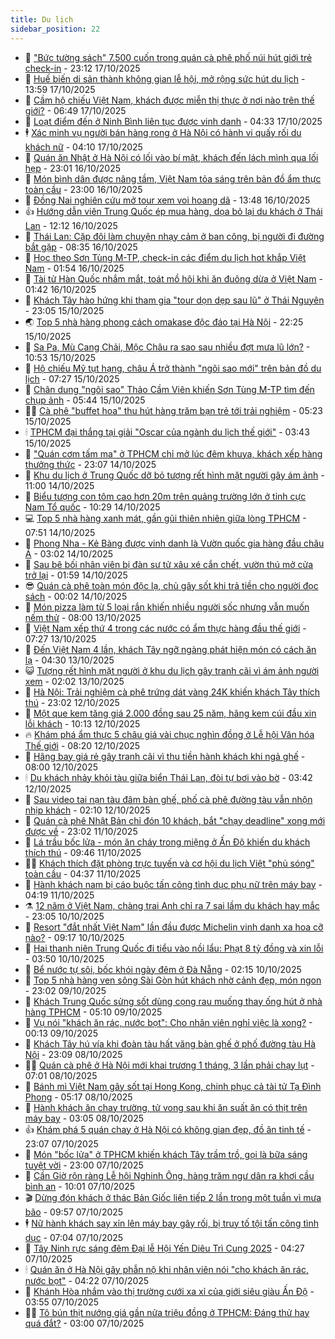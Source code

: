 ```yaml
---
title: Du lịch
sidebar_position: 22
---
```


<!-- dantri-du-lich:START -->
- 🥰 [&quot;Bức tường sách&quot; 7.500 cuốn trong quán cà phê phố núi hút giới trẻ check-in](https://dantri.com.vn/du-lich/buc-tuong-sach-7500-cuon-trong-quan-ca-phe-pho-nui-hut-gioi-tre-check-in-20251016201835791.htm) - 23:12 17/10/2025
- 🥰 [Huế biến di sản thành không gian lễ hội, mở rộng sức hút du lịch](https://dantri.com.vn/du-lich/hue-bien-di-san-thanh-khong-gian-le-hoi-mo-rong-suc-hut-du-lich-20251017175508842.htm) - 13:59 17/10/2025
- 🐻 [Cầm hộ chiếu Việt Nam, khách được miễn thị thực ở nơi nào trên thế giới?](https://dantri.com.vn/du-lich/cam-ho-chieu-viet-nam-khach-duoc-mien-thi-thuc-o-noi-nao-tren-the-gioi-20251016234829139.htm) - 06:49 17/10/2025
- 🤩 [Loạt điểm đến ở Ninh Bình liên tục được vinh danh](https://dantri.com.vn/du-lich/loat-diem-den-o-ninh-binh-lien-tuc-duoc-vinh-danh-20251016154842050.htm) - 04:33 17/10/2025
- 🕴 [Xác minh vụ người bán hàng rong ở Hà Nội có hành vi quấy rối du khách nữ](https://dantri.com.vn/du-lich/xac-minh-vu-nguoi-ban-hang-rong-o-ha-noi-co-hanh-vi-quay-roi-du-khach-nu-20251017104556123.htm) - 04:10 17/10/2025
- 🤩 [Quán ăn Nhật ở Hà Nội có lối vào bí mật, khách đến lách mình qua lối hẹp](https://dantri.com.vn/du-lich/quan-an-nhat-o-ha-noi-co-loi-vao-bi-mat-khach-den-lach-minh-qua-loi-hep-20251014102751694.htm) - 23:01 16/10/2025
- 🤠 [Món bình dân được nâng tầm, Việt Nam tỏa sáng trên bản đồ ẩm thực toàn cầu](https://dantri.com.vn/du-lich/mon-binh-dan-duoc-nang-tam-viet-nam-toa-sang-tren-ban-do-am-thuc-toan-cau-20251015163234296.htm) - 23:00 16/10/2025
- 💪 [Đồng Nai nghiên cứu mở tour xem voi hoang dã](https://dantri.com.vn/du-lich/dong-nai-nghien-cuu-mo-tour-xem-voi-hoang-da-20251016195514196.htm) - 13:48 16/10/2025
- 👍 [Hướng dẫn viên Trung Quốc ép mua hàng, dọa bỏ lại du khách ở Thái Lan](https://dantri.com.vn/du-lich/huong-dan-vien-trung-quoc-ep-mua-hang-doa-bo-lai-du-khach-o-thai-lan-20251016114830219.htm) - 12:12 16/10/2025
- 🚦 [Thái Lan: Cặp đôi làm chuyện nhạy cảm ở ban công, bị người đi đường bắt gặp](https://dantri.com.vn/du-lich/thai-lan-cap-doi-lam-chuyen-nhay-cam-o-ban-cong-bi-nguoi-di-duong-bat-gap-20251016152404924.htm) - 08:35 16/10/2025
- 💪 [Học theo Sơn Tùng M-TP, check-in các điểm du lịch hot khắp Việt Nam](https://dantri.com.vn/du-lich/hoc-theo-son-tung-m-tp-check-in-cac-diem-du-lich-hot-khap-viet-nam-20251016025143202.htm) - 01:54 16/10/2025
- 💃 [Tài tử Hàn Quốc nhắm mắt, toát mồ hôi khi ăn đuông dừa ở Việt Nam](https://dantri.com.vn/du-lich/tai-tu-han-quoc-nham-mat-toat-mo-hoi-khi-an-duong-dua-o-viet-nam-20251015104800332.htm) - 01:42 16/10/2025
- 👺 [Khách Tây hào hứng khi tham gia &quot;tour dọn dẹp sau lũ&quot; ở Thái Nguyên](https://dantri.com.vn/du-lich/khach-tay-hao-hung-khi-tham-gia-tour-don-dep-sau-lu-o-thai-nguyen-20251015114331715.htm) - 23:05 15/10/2025
- 🌏 [Top 5 nhà hàng phong cách omakase độc đáo tại Hà Nội](https://dantri.com.vn/du-lich/top-5-nha-hang-phong-cach-omakase-doc-dao-tai-ha-noi-20251013173259192.htm) - 22:25 15/10/2025
- 🎡 [Sa Pa, Mù Cang Chải, Mộc Châu ra sao sau nhiều đợt mưa lũ lớn?](https://dantri.com.vn/du-lich/sa-pa-mu-cang-chai-moc-chau-ra-sao-sau-nhieu-dot-mua-lu-lon-20251015162145924.htm) - 10:53 15/10/2025
- 🧰 [Hộ chiếu Mỹ tụt hạng, châu Á trở thành &quot;ngôi sao mới&quot; trên bản đồ du lịch](https://dantri.com.vn/du-lich/ho-chieu-my-tut-hang-chau-a-tro-thanh-ngoi-sao-moi-tren-ban-do-du-lich-20251015122621988.htm) - 07:27 15/10/2025
- 💂 [Chân dung &quot;ngôi sao&quot; Thảo Cầm Viên khiến Sơn Tùng M-TP tìm đến chụp ảnh](https://dantri.com.vn/du-lich/chan-dung-ngoi-sao-thao-cam-vien-khien-son-tung-m-tp-tim-den-chup-anh-20251015112629156.htm) - 05:44 15/10/2025
- 🧑‍🏫 [Cà phê &quot;buffet hoa&quot; thu hút hàng trăm bạn trẻ tới trải nghiệm](https://dantri.com.vn/du-lich/ca-phe-buffet-hoa-thu-hut-hang-tram-ban-tre-toi-trai-nghiem-20251015121803606.htm) - 05:23 15/10/2025
- 🕯 [TPHCM đại thắng tại giải &quot;Oscar của ngành du lịch thế giới&quot;](https://dantri.com.vn/du-lich/tphcm-dai-thang-tai-giai-oscar-cua-nganh-du-lich-the-gioi-20251015102025820.htm) - 03:43 15/10/2025
- 👀 [&quot;Quán cơm tấm ma&quot; ở TPHCM chỉ mở lúc đêm khuya, khách xếp hàng thưởng thức](https://dantri.com.vn/du-lich/quan-com-tam-ma-o-tphcm-chi-mo-luc-dem-khuya-khach-xep-hang-thuong-thuc-20251013102957668.htm) - 23:07 14/10/2025
- 🎉 [Khu du lịch ở Trung Quốc dỡ bỏ tượng rết hình mặt người gây ám ảnh](https://dantri.com.vn/du-lich/khu-du-lich-o-trung-quoc-do-bo-tuong-ret-hinh-mat-nguoi-gay-am-anh-20251014150430568.htm) - 11:00 14/10/2025
- 🌊 [Biểu tượng con tôm cao hơn 20m trên quảng trường lớn ở tỉnh cực Nam Tổ quốc](https://dantri.com.vn/du-lich/bieu-tuong-con-tom-cao-hon-20m-tren-quang-truong-lon-o-tinh-cuc-nam-to-quoc-20251014145544010.htm) - 10:29 14/10/2025
- 💻 [Top 5 nhà hàng xanh mát, gần gũi thiên nhiên giữa lòng TPHCM](https://dantri.com.vn/du-lich/top-5-nha-hang-xanh-mat-gan-gui-thien-nhien-giua-long-tphcm-20251013202303756.htm) - 07:51 14/10/2025
- 💪 [Phong Nha - Kẻ Bàng được vinh danh là Vườn quốc gia hàng đầu châu Á](https://dantri.com.vn/du-lich/phong-nha-ke-bang-duoc-vinh-danh-la-vuon-quoc-gia-hang-dau-chau-a-20251014084438380.htm) - 03:02 14/10/2025
- 👺 [Sau bê bối nhân viên bị đàn sư tử xâu xé cắn chết, vườn thú mở cửa trở lại](https://dantri.com.vn/du-lich/sau-be-boi-nhan-vien-bi-dan-su-tu-xau-xe-can-chet-vuon-thu-mo-cua-tro-lai-20251013231309726.htm) - 01:59 14/10/2025
- 😎 [Quán cà phê toàn món độc lạ, chủ gây sốt khi trả tiền cho người đọc sách](https://dantri.com.vn/du-lich/quan-ca-phe-toan-mon-doc-la-chu-gay-sot-khi-tra-tien-cho-nguoi-doc-sach-20251011233008688.htm) - 00:02 14/10/2025
- 🌋 [Món pizza làm từ 5 loại rắn khiến nhiều người sốc nhưng vẫn muốn nếm thử](https://dantri.com.vn/du-lich/mon-pizza-lam-tu-5-loai-ran-khien-nhieu-nguoi-soc-nhung-van-muon-nem-thu-20251012122050565.htm) - 08:00 13/10/2025
- 🌝 [Việt Nam xếp thứ 4 trong các nước có ẩm thực hàng đầu thế giới](https://dantri.com.vn/du-lich/viet-nam-xep-thu-4-trong-cac-nuoc-co-am-thuc-hang-dau-the-gioi-20251013111459780.htm) - 07:27 13/10/2025
- 🧠 [Đến Việt Nam 4 lần, khách Tây ngỡ ngàng phát hiện món có cách ăn lạ](https://dantri.com.vn/du-lich/den-viet-nam-4-lan-khach-tay-ngo-ngang-phat-hien-mon-co-cach-an-la-20251011154209352.htm) - 04:30 13/10/2025
- 😺 [Tượng rết hình mặt người ở khu du lịch gây tranh cãi vì ám ảnh người xem](https://dantri.com.vn/du-lich/tuong-ret-hinh-mat-nguoi-o-khu-du-lich-gay-tranh-cai-vi-am-anh-nguoi-xem-20251012225931064.htm) - 02:02 13/10/2025
- 💂 [Hà Nội: Trải nghiệm cà phê trứng dát vàng 24K khiến khách Tây thích thú](https://dantri.com.vn/du-lich/ha-noi-trai-nghiem-ca-phe-trung-dat-vang-24k-khien-khach-tay-thich-thu-20251006220948245.htm) - 23:02 12/10/2025
- 🌮 [Một que kem tăng giá 2.000 đồng sau 25 năm, hãng kem cúi đầu xin lỗi khách](https://dantri.com.vn/du-lich/mot-que-kem-tang-gia-2000-dong-sau-25-nam-hang-kem-cui-dau-xin-loi-khach-20251012112140734.htm) - 10:13 12/10/2025
- 🔥 [Khám phá ẩm thực 5 châu giá vài chục nghìn đồng ở Lễ hội Văn hóa Thế giới](https://dantri.com.vn/du-lich/kham-pha-am-thuc-5-chau-gia-vai-chuc-nghin-dong-o-le-hoi-van-hoa-the-gioi-20251012145604081.htm) - 08:20 12/10/2025
- 🦏 [Hãng bay giá rẻ gây tranh cãi vì thu tiền hành khách khi ngả ghế](https://dantri.com.vn/du-lich/hang-bay-gia-re-gay-tranh-cai-vi-thu-tien-hanh-khach-khi-nga-ghe-20251012113744568.htm) - 08:00 12/10/2025
- 🕯 [Du khách nhảy khỏi tàu giữa biển Thái Lan, đòi tự bơi vào bờ](https://dantri.com.vn/du-lich/du-khach-nhay-khoi-tau-giua-bien-thai-lan-doi-tu-boi-vao-bo-20251012103201390.htm) - 03:42 12/10/2025
- 🐻 [Sau video tai nạn tàu đâm bàn ghế, phố cà phê đường tàu vẫn nhộn nhịp khách](https://dantri.com.vn/du-lich/sau-video-tai-nan-tau-dam-ban-ghe-pho-ca-phe-duong-tau-van-nhon-nhip-khach-20251012090914423.htm) - 02:10 12/10/2025
- 🥸 [Quán cà phê Nhật Bản chỉ đón 10 khách, bắt &quot;chạy deadline&quot; xong mới được về](https://dantri.com.vn/du-lich/quan-ca-phe-nhat-ban-chi-don-10-khach-bat-chay-deadline-xong-moi-duoc-ve-20251011201133703.htm) - 23:02 11/10/2025
- 💂 [Lá trầu bốc lửa - món ăn cháy trong miệng ở Ấn Độ khiến du khách thích thú](https://dantri.com.vn/du-lich/la-trau-boc-lua-mon-an-chay-trong-mieng-o-an-do-khien-du-khach-thich-thu-20251011150059847.htm) - 09:46 11/10/2025
- 🧑‍💻 [Khách thích đặt phòng trực tuyến và cơ hội du lịch Việt &quot;phủ sóng&quot; toàn cầu](https://dantri.com.vn/du-lich/khach-thich-dat-phong-truc-tuyen-va-co-hoi-du-lich-viet-phu-song-toan-cau-20251010185113811.htm) - 04:37 11/10/2025
- 💪 [Hành khách nam bị cáo buộc tấn công tình dục phụ nữ trên máy bay](https://dantri.com.vn/du-lich/hanh-khach-nam-bi-cao-buoc-tan-cong-tinh-duc-phu-nu-tren-may-bay-20251010231820694.htm) - 04:19 11/10/2025
- ⚗️ [12 năm ở Việt Nam, chàng trai Anh chỉ ra 7 sai lầm du khách hay mắc](https://dantri.com.vn/du-lich/12-nam-o-viet-nam-chang-trai-anh-chi-ra-7-sai-lam-du-khach-hay-mac-20251006110406340.htm) - 23:05 10/10/2025
- 🌁 [Resort &quot;đắt nhất Việt Nam&quot; lần đầu được Michelin vinh danh xa hoa cỡ nào?](https://dantri.com.vn/du-lich/resort-dat-nhat-viet-nam-lan-dau-duoc-michelin-vinh-danh-xa-hoa-co-nao-20251010123745768.htm) - 09:17 10/10/2025
- 🧰 [Hai thanh niên Trung Quốc đi tiểu vào nồi lẩu: Phạt 8 tỷ đồng và xin lỗi](https://dantri.com.vn/du-lich/hai-thanh-nien-trung-quoc-di-tieu-vao-noi-lau-phat-8-ty-dong-va-xin-loi-20251010104044246.htm) - 03:50 10/10/2025
- 🧰 [Bể nước tự sôi, bốc khói ngày đêm ở Đà Nẵng](https://dantri.com.vn/du-lich/be-nuoc-tu-soi-boc-khoi-ngay-dem-o-da-nang-20251006162311446.htm) - 02:15 10/10/2025
- 🎉 [Top 5 nhà hàng ven sông Sài Gòn hút khách nhờ cảnh đẹp, món ngon](https://dantri.com.vn/du-lich/top-5-nha-hang-ven-song-sai-gon-hut-khach-nho-canh-dep-mon-ngon-20251009200059254.htm) - 23:02 09/10/2025
- 🤩 [Khách Trung Quốc sửng sốt dùng cọng rau muống thay ống hút ở nhà hàng TPHCM](https://dantri.com.vn/du-lich/khach-trung-quoc-sung-sot-dung-cong-rau-muong-thay-ong-hut-o-nha-hang-tphcm-20251008230705850.htm) - 05:10 09/10/2025
- 👺 [Vụ nói &quot;khách ăn rác, nước bọt&quot;: Cho nhân viên nghỉ việc là xong?](https://dantri.com.vn/du-lich/vu-noi-khach-an-rac-nuoc-bot-cho-nhan-vien-nghi-viec-la-xong-20251008165217652.htm) - 00:13 09/10/2025
- 🧠 [Khách Tây hú vía khi đoàn tàu hất văng bàn ghế ở phố đường tàu Hà Nội](https://dantri.com.vn/du-lich/khach-tay-hu-via-khi-doan-tau-hat-vang-ban-ghe-o-pho-duong-tau-ha-noi-20251008204703716.htm) - 23:09 08/10/2025
- 👨‍🏫 [Quán cà phê ở Hà Nội mới khai trương 1 tháng, 3 lần phải chạy lụt](https://dantri.com.vn/du-lich/quan-ca-phe-o-ha-noi-moi-khai-truong-1-thang-3-lan-phai-chay-lut-20251008133725976.htm) - 07:01 08/10/2025
- 🦅 [Bánh mì Việt Nam gây sốt tại Hong Kong, chinh phục cả tài tử Tạ Đình Phong](https://dantri.com.vn/du-lich/banh-mi-viet-nam-gay-sot-tai-hong-kong-chinh-phuc-ca-tai-tu-ta-dinh-phong-20251008101042503.htm) - 05:17 08/10/2025
- 🌊 [Hành khách ăn chay trường, tử vong sau khi ăn suất ăn có thịt trên máy bay](https://dantri.com.vn/du-lich/hanh-khach-an-chay-truong-tu-vong-sau-khi-an-suat-an-co-thit-tren-may-bay-20251008094039301.htm) - 03:05 08/10/2025
- 👍 [Khám phá 5 quán chay ở Hà Nội có không gian đẹp, đồ ăn tinh tế](https://dantri.com.vn/du-lich/kham-pha-5-quan-chay-o-ha-noi-co-khong-gian-dep-do-an-tinh-te-20251007141635115.htm) - 23:07 07/10/2025
- 🫶 [Món &quot;bốc lửa&quot; ở TPHCM khiến khách Tây trầm trồ, gọi là bữa sáng tuyệt vời](https://dantri.com.vn/du-lich/mon-boc-lua-o-tphcm-khien-khach-tay-tram-tro-goi-la-bua-sang-tuyet-voi-20251007181441457.htm) - 23:00 07/10/2025
- 💯 [Cần Giờ rộn ràng Lễ hội Nghinh Ông, hàng trăm ngư dân ra khơi cầu bình an](https://dantri.com.vn/du-lich/can-gio-ron-rang-le-hoi-nghinh-ong-hang-tram-ngu-dan-ra-khoi-cau-binh-an-20251007155618573.htm) - 10:01 07/10/2025
- 🎬 [Dừng đón khách ở thác Bản Giốc liên tiếp 2 lần trong một tuần vì mưa bão](https://dantri.com.vn/du-lich/dung-don-khach-o-thac-ban-gioc-lien-tiep-2-lan-trong-mot-tuan-vi-mua-bao-20251007164635162.htm) - 09:57 07/10/2025
- 🕴 [Nữ hành khách say xỉn lên máy bay gây rối, bị truy tố tội tấn công tình dục](https://dantri.com.vn/du-lich/nu-hanh-khach-say-xin-len-may-bay-gay-roi-bi-truy-to-toi-tan-cong-tinh-duc-20251006223430474.htm) - 07:04 07/10/2025
- 🦅 [Tây Ninh rực sáng đêm Đại lễ Hội Yến Diêu Trì Cung 2025](https://dantri.com.vn/du-lich/tay-ninh-ruc-sang-dem-dai-le-hoi-yen-dieu-tri-cung-2025-20251007090042043.htm) - 04:27 07/10/2025
- 🕯 [Quán ăn ở Hà Nội gây phẫn nộ khi nhân viên nói &quot;cho khách ăn rác, nước bọt&quot;](https://dantri.com.vn/du-lich/quan-an-o-ha-noi-gay-phan-no-khi-nhan-vien-noi-cho-khach-an-rac-nuoc-bot-20251007105552802.htm) - 04:22 07/10/2025
- 🥸 [Khánh Hòa nhắm vào thị trường cưới xa xỉ của giới siêu giàu Ấn Độ](https://dantri.com.vn/du-lich/khanh-hoa-nham-vao-thi-truong-cuoi-xa-xi-cua-gioi-sieu-giau-an-do-20251006185322518.htm) - 03:55 07/10/2025
- 👨‍🏫 [Tô bún thịt nướng giá gần nửa triệu đồng ở TPHCM: Đáng thử hay quá đắt?](https://dantri.com.vn/du-lich/to-bun-thit-nuong-gia-gan-nua-trieu-dong-o-tphcm-dang-thu-hay-qua-dat-20251001181306539.htm) - 03:00 07/10/2025<!-- dantri-du-lich:END -->
